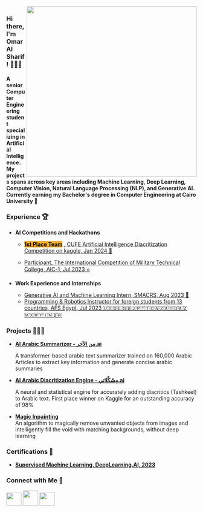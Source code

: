 <img align=right src="https://user-images.githubusercontent.com/74038190/229223263-cf2e4b07-2615-4f87-9c38-e37600f8381a.gif" width="450">

### Hi there, I'm Omar Al Sharif! 👨🏻‍💻


#### A senior Computer Engineering student specializing in Artificial Intelligence. My projects spans across key areas including Machine Learning, Deep Learning, Computer Vision, Natural Language Processing (NLP), and Generative AI. Currently earning my Bachelor's degree in Computer Engineering at Cairo University 🏫

### Experience 🏆
- **AI Competitions and Hackathons**
  - [**<mark style="background-color: #FFB02E;">1st Place Team</mark>** , CUFE Artificial Intelligence Diacritization Competition on kaggle, Jan 2024 🥇](https://www.kaggle.com/competitions/cufe-cmp-credit-nlp-fall-2023/leaderboard)
    
  - [Participant, The International Competition of Military Technical College, AIC-1, Jul 2023 ⭐️](https://www.linkedin.com/posts/omar-al-sharif_%D9%8A%D8%B4%D8%B1%D9%81%D9%86%D8%A7-%D9%86%D8%B4%D8%A7%D8%B1%D9%83-%D8%A3%D8%AD%D8%AF-%D8%A3%D8%B6%D8%AE%D9%85-%D9%85%D8%B4%D8%A7%D8%B1%D9%8A%D8%B9-%D8%A7%D9%84%D8%B0%D9%83%D8%A7%D8%A1-%D8%A7%D9%84%D8%A7%D8%B5%D8%B7%D9%86%D8%A7%D8%B9%D9%8A-activity-7085613020566949888-JNS0/?utm_source=share&utm_medium=member_desktop) 

- **Work Experience and Internships**
    - [Generative AI and Machine Learning Intern, SMACRS, Aug 2023 🤖](https://www.linkedin.com/posts/omar-al-sharif_glad-to-announce-that-i-have-started-a-new-activity-7094366992412872704-5qId/?utm_source=share&utm_medium=member_desktop)
    - [Programming & Robotics Instructor for foreign students from 13 countries, AFS Egypt, Jul 2023 🇺🇸🇩🇪🇬🇧🇯🇵🇹🇹🇨🇳🇿🇦🇮🇩🇦🇿🇲🇽🇲🇾🇮🇳🇧🇷](https://www.linkedin.com/posts/omar-al-sharif_honored-to-share-my-intercultural-experience-activity-7094044612536758272-BBsf/?utm_source=share&utm_medium=member_desktop)

### Projects 👨🏻‍💻
- [**AI Arabic Summarizer - من الآخر.ai**](https://www.linkedin.com/posts/omar-al-sharif_%D9%8A%D8%B4%D8%B1%D9%81%D9%86%D8%A7-%D9%86%D8%B4%D8%A7%D8%B1%D9%83-%D8%A3%D8%AD%D8%AF-%D8%A3%D8%B6%D8%AE%D9%85-%D9%85%D8%B4%D8%A7%D8%B1%D9%8A%D8%B9-%D8%A7%D9%84%D8%B0%D9%83%D8%A7%D8%A1-%D8%A7%D9%84%D8%A7%D8%B5%D8%B7%D9%86%D8%A7%D8%B9%D9%8A-activity-7085613020566949888-JNS0/?utm_source=share&utm_medium=member_desktop)

  A transformer-based arabic text summarizer trained on 160,000 Arabic Articles to extract key information and generate concise arabic summaries
- [**AI Arabic Diacritization Engine - مِشَكِّلاتي.ai**](https://www.kaggle.com/competitions/cufe-cmp-credit-nlp-fall-2023/leaderboard)

  A neural and statistical engine for accurately adding diacritics (Tashkeel) to Arabic text. First place winner on Kaggle for an outstanding accuracy of 98%
- [**Magic Inpainting**](https://github.com/Omar-Al-Sharif/Magic-Inpainting)  
  An algorithm to magically remove unwanted objects from images and intelligently fill the void with matching backgrounds, without deep learning

### Certifications 📄
- [**Supervised Machine Learning, DeepLearning.AI, 2023**](https://www.coursera.org/account/accomplishments/certificate/ZUNTWY8EMU89)


### Connect with Me 🤝
<code><a href="https://www.linkedin.com/in/omar-al-sharif/" target="_blank"><img src="https://raw.githubusercontent.com/rahuldkjain/github-profile-readme-generator/master/src/images/icons/Social/linked-in-alt.svg" height="35" width="40" /></a></code>
<code><a href="mailto:eng.omar.al.sharif@gmail.com" target="_blank"><img  src="https://img.icons8.com/color/48/gmail-new.png" height="40" width="40" /></a></code>
<code><a href="https://www.kaggle.com/omaralsharif" target="_blank"><img  src="https://raw.githubusercontent.com/rahuldkjain/github-profile-readme-generator/master/src/images/icons/Social/kaggle.svg" height="35" width="40"/></a></code>

